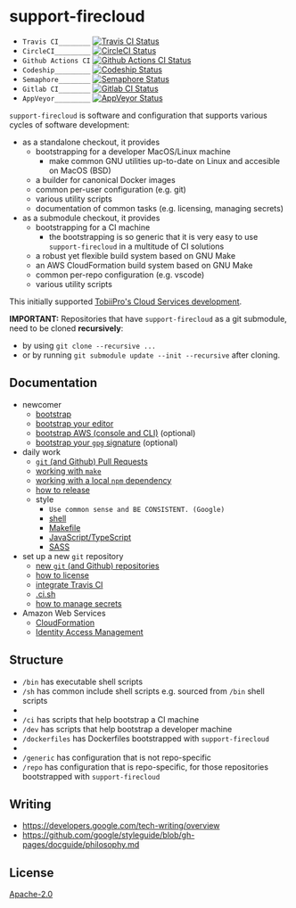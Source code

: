 # support-firecloud

* `Travis CI________` [![Travis CI Status][2]][1]
* `CircleCI_________` [![CircleCI Status][4]][3]
* `Github Actions CI` [![Github Actions CI Status][6]][5]
* `Codeship_________` [![Codeship Status][8]][7]
* `Semaphore________` [![Semaphore Status][10]][9]
* `Gitlab CI________` [![Gitlab CI Status][12]][11]
* `AppVeyor_________` [![AppVeyor Status][14]][13]

`support-firecloud` is software and configuration that supports various cycles of software development:
* as a standalone checkout, it provides
  * bootstrapping for a developer MacOS/Linux machine
    * make common GNU utilities up-to-date on Linux and accesible on MacOS (BSD)
  * a builder for canonical Docker images
  * common per-user configuration (e.g. git)
  * various utility scripts
  * documentation of common tasks (e.g. licensing, managing secrets)
* as a submodule checkout, it provides
  * bootstrapping for a CI machine
    * the bootstrapping is so generic that it is very easy to use `support-firecloud` in a multitude of CI solutions
  * a robust yet flexible build system based on GNU Make
  * an AWS CloudFormation build system based on GNU Make
  * common per-repo configuration (e.g. vscode)
  * various utility scripts

This initially supported [TobiiPro's Cloud Services development](https://github.com/tobiipro/support-firecloud).


**IMPORTANT:** Repositories that have `support-firecloud` as a git submodule, need to be cloned **recursively**:
* by using `git clone --recursive ...`
* or by running `git submodule update --init --recursive` after cloning.


## Documentation

* newcomer
  * [bootstrap](doc/bootstrap.md)
  * [bootstrap your editor](doc/bootstrap-your-editor.md)
  * [bootstrap AWS (console and CLI)](doc/bootstrap-aws.md) (optional)
  * [bootstrap your `gpg` signature](doc/bootstrap-gpg.md) (optional)
* daily work
  * [`git` (and Github) Pull Requests](doc/working-with-git-pr.md)
  * [working with `make`](doc/working-with-make.md)
  * [working with a local `npm` dependency](doc/working-with-a-local-npm-dep.md)
  * [how to release](doc/how-to-release.md)
  * style
    * `Use common sense and BE CONSISTENT. (Google)`
    * [shell](doc/style-sh.md)
    * [Makefile](doc/style-mk.md)
    * [JavaScript/TypeScript](https://github.com/rokmoln/eslint-config-firecloud)
    * [SASS](https://github.com/rokmoln/sass-lint-config-firecloud)
* set up a new `git` repository
  * [new `git` (and Github) repositories](doc/working-with-git-new.md)
  * [how to license](doc/how-to-license.md)
  * [integrate Travis CI](doc/integrate-travis-ci.md)
  * [.ci.sh](doc/ci-sh.md)
  * [how to manage secrets](doc/how-to-manage-secrets.md)
* Amazon Web Services
  * [CloudFormation](repo/cfn/README.md)
  * [Identity Access Management](doc/aws-iam.md)


## Structure

* `/bin` has executable shell scripts
* `/sh` has common include shell scripts e.g. sourced from `/bin` shell scripts
*
* `/ci` has scripts that help bootstrap a CI machine
* `/dev` has scripts that help bootstrap a developer machine
* `/dockerfiles` has Dockerfiles bootstrapped with `support-firecloud`
*
* `/generic` has configuration that is not repo-specific
* `/repo` has configuration that is repo-specific, for those repositories bootstrapped with `support-firecloud`


## Writing

* https://developers.google.com/tech-writing/overview
* https://github.com/google/styleguide/blob/gh-pages/docguide/philosophy.md


## License

[Apache-2.0](LICENSE)


  [1]: https://travis-ci.com/rokmoln/support-firecloud
  [2]: https://travis-ci.com/rokmoln/support-firecloud.svg?branch=master
  [3]: https://circleci.com/gh/rokmoln/support-firecloud/tree/master
  [4]: https://circleci.com/gh/rokmoln/support-firecloud/tree/master.svg?style=svg
  [5]: https://github.com/rokmoln/support-firecloud/actions?query=workflow%3ACI+branch%3Amaster
  [6]: https://github.com/rokmoln/support-firecloud/workflows/CI/badge.svg?branch=master
  [7]: https://app.codeship.com/projects/388210
  [8]: https://app.codeship.com/projects/8fe9ad00-438f-0138-d313-2e664bcb50ed/status?branch=master
  [9]: https://rokmoln.semaphoreci.com/branches/3afa32fb-b027-4a02-8e99-8a4ba73dac12
  [10]: https://rokmoln.semaphoreci.com/badges/support-firecloud/branches/master.svg
  [11]: https://gitlab.com/rokmoln/support-firecloud/commits/master
  [12]: https://gitlab.com/rokmoln/support-firecloud/badges/master/pipeline.svg
  [13]: https://ci.appveyor.com/project/andreineculau/support-firecloud/branch/master
  [14]: https://ci.appveyor.com/api/projects/status/da744jauw31fi66h/branch/master?svg=true
